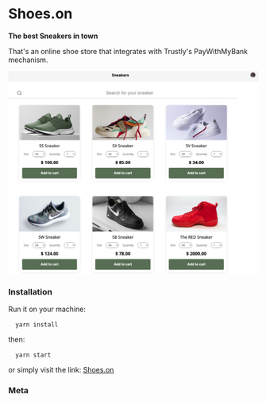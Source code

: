# Shoes.on

**The best Sneakers in town**

That's an online shoe store that integrates with Trustly's PayWithMyBank mechanism.

![](src/assets/cover.png)

### Installation

Run it on your machine:

```
  yarn install
```

then:

```
  yarn start
```

or simply visit the link:
[Shoes.on](https://shoeson.herokuapp.com/)

### Meta
